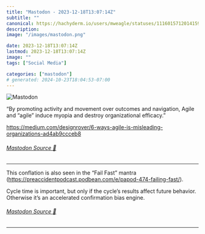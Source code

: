 ```yaml
---
title: "Mastodon - 2023-12-18T13:07:14Z"
subtitle: ""
canonical: https://hachyderm.io/users/mweagle/statuses/111601571201415969
description:
image: "/images/mastodon.png"

date: 2023-12-18T13:07:14Z
lastmod: 2023-12-18T13:07:14Z
image: ""
tags: ["Social Media"]

categories: ["mastodon"]
# generated: 2024-10-23T18:04:53-07:00
---
```

![Mastodon](/images/mastodon.png)

<p>“By promoting activity and movement over outcomes and navigation, Agile and “agile” induce myopia and destroy organizational efficacy.”</p><p><a href="https://medium.com/designrover/6-ways-agile-is-misleading-organizations-ad4ab9ccceb8" target="_blank" rel="nofollow noopener noreferrer" translate="no"><span class="invisible">https://</span><span class="ellipsis">medium.com/designrover/6-ways-</span><span class="invisible">agile-is-misleading-organizations-ad4ab9ccceb8</span></a></p>


###### [Mastodon Source 🐘](https://hachyderm.io/@mweagle/111601571201415969)

___

<p>This conflation is also seen in the “Fail Fast” mantra (<a href="https://preaccidentpodcast.podbean.com/e/papod-474-failing-fast/" target="_blank" rel="nofollow noopener noreferrer" translate="no"><span class="invisible">https://</span><span class="ellipsis">preaccidentpodcast.podbean.com</span><span class="invisible">/e/papod-474-failing-fast/</span></a>). </p><p>Cycle time is important, but only if the cycle’s results affect future behavior. Otherwise it’s an accelerated confirmation bias engine.</p>


###### [Mastodon Source 🐘](https://hachyderm.io/@mweagle/111601667785293189)

___
